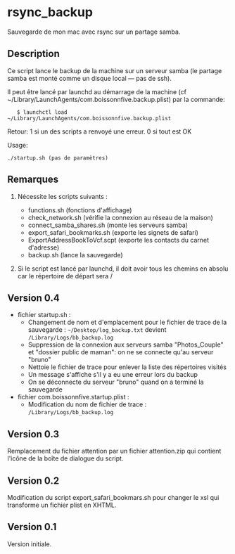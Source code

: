 # rsync_backup #

Sauvegarde de mon mac avec rsync sur un partage samba.

## Description ##

Ce script lance le backup de la machine sur un serveur samba (le partage samba est monté comme un disque local — pas de ssh).

Il peut être lancé par launchd au démarrage de la machine (cf ~/Library/LaunchAgents/com.boissonnfive.backup.plist) par la commande:

       $ launchctl load ~/Library/LaunchAgents/com.boissonnfive.backup.plist

Retour: 1 si un des scripts a renvoyé une erreur. 0 si tout est OK

Usage:

	./startup.sh (pas de paramètres)

## Remarques ##

1. Nécessite les scripts suivants :

	- functions.sh                 (fonctions d'affichage)
	- check_network.sh             (vérifie la connexion au réseau de la maison)
	- connect_samba_shares.sh      (monte les serveurs samba)
	- export_safari_bookmarks.sh   (exporte les signets de safari)
	- ExportAddressBookToVcf.scpt  (exporte les contacts du carnet d'adresse)
	- backup.sh                    (lance la sauvegarde)

2. Si le script est lancé par launchd, il doit avoir tous les chemins en absolu car le répertoire de départ sera /


## Version 0.4 ##

- fichier startup.sh : 
	+ Changement de nom et d'emplacement pour le fichier de trace de la sauvegarde : `~/Desktop/log_backup.txt` devient `/Library/Logs/bb_backup.log` 
	+ Suppression de la connexion aux serveurs samba "Photos_Couple" et "dossier public de maman": on ne se connecte qu'au serveur "bruno"
	+ Nettoie le fichier de trace pour enlever la liste des répertoires visités
	+ Un message s'affiche s'il y a eu une erreur lors du backup
	+ On se déconnecte du serveur "bruno" quand on a terminé la sauvegarde
- fichier com.boissonnfive.startup.plist :
	+ Modification du nom de fichier de trace : `/Library/Logs/bb_backup.log`


## Version 0.3 ##

Remplacement du fichier attention par un fichier attention.zip qui contient l'icône de la boîte de dialogue du script.

## Version 0.2 ##

Modification du script export_safari_bookmars.sh pour changer le xsl qui transforme un fichier plist en XHTML.

## Version 0.1 ##

Version initiale.

